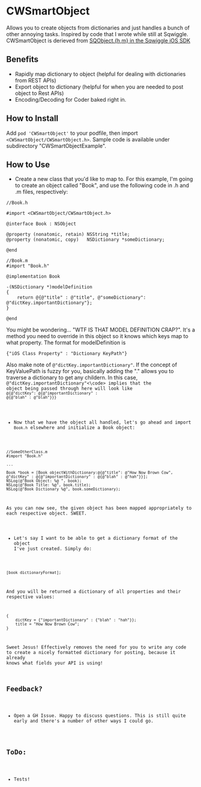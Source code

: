 CWSmartObject
=============

Allows you to create objects from dictionaries and just handles a bunch of other annoying tasks. Inspired by code that I wrote while still at Sqwiggle. CWSmartObject is derieved from [SQObject.{h,m} in the Sqwiggle iOS SDK](https://github.com/sqwiggle/sqwiggle-ios-sdk/blob/master/iOSSDK/SQObject.h)

Benefits
--------
- Rapidly map dictionary to object (helpful for dealing with dictionaries from REST APIs)
- Export object to dictionary (helpful for when you are needed to post object to Rest APIs)
- Encoding/Decoding for Coder baked right in.

How to Install
--------------
Add <code class="language-objc">pod 'CWSmartObject'</code> to your podfile, then import <code class="language-objc">\<CWSmartObject/CWSmartObject.h\></code>. Sample code is available under subdirectory "CWSmartObjectExample".

How to Use
-----------
- Create a new class that you'd like to map to. For this example, I'm going to create an object called "Book", and use the following code in .h and .m files, respectively:

``` objc
//Book.h

#import <CWSmartObject/CWSmartObject.h>

@interface Book : NSObject

@property (nonatomic, retain) NSString *title;
@property (nonatomic, copy)   NSDictionary *someDictionary;

@end

```

``` objc
//Book.m
#import "Book.h"

@implementation Book

-(NSDictionary *)modelDefinition
{
    return @{@"title" : @"title", @"someDictionary": @"dictKey.importantDictionary"};
}

@end
```

You might be wondering... "WTF IS THAT MODEL DEFINITION CRAP?". It's a method you need to override in this object so it knows which keys map to what property.  The format for modelDefinition is 

``` objc
{"iOS Class Property" : "Dictionary KeyPath"}
```

Also make note of <code class="language-objc">@"dictKey.importantDictionary"</code>. If the concept of KeyValuePath is fuzzy for you, basically adding the "." allows you to traverse a dictionary to get any childern. In this case, <code>@"dictKey.importantDictionary"<\code> implies that the object being passed through here will look like <code class="language-objc">@{@"dictKey": @{@"importantDictionary" : @{@"blah" : @"blah"}}}</code>

- Now that we have the object all handled, let's go ahead and import <code>Book.h</code> elsewhere and initialize a Book object:

``` objc
//SomeOtherClass.m
#import "Book.h"

...

Book *book = [Book objectWithDictionary:@{@"title": @"How Now Brown Cow", @"dictKey" : @{@"importantDictionary" : @{@"blah" : @"hah"}}];
NSLog(@"Book Object: %@ ", book);
NSLog(@"Book Title: %@", book.title);
NSLog(@"Book Dictionary %@", book.someDictionary);

```

As you can now see, the given object has been mapped appropriately to each respective object. SWEET. 

- Let's say I want to be able to get a dictionary format of the object I've just created. Simply do:

``` objc
[book dictionaryFormat];

```

And you will be returned a dictionary of all properties and their respective values:

``` objc
{
    dictKey = {"importantDictionary" : {"blah" : "hah"}};
    title = "How Now Brown Cow";
}
```

Sweet Jesus! Effectively removes the need for you to write any code to create a nicely formatted dictionary for posting, because it already knows what fields your API is using! 

Feedback?
--------------
- Open a GH Issue. Happy to discuss questions. This is still quite early and there's a number of other ways I could go. 

ToDo: 
-----
- Tests!

